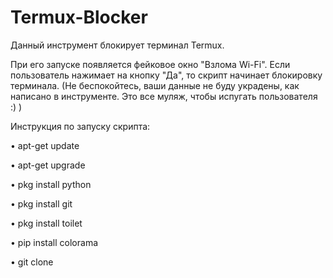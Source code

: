# Termux-Blocker
Данный инструмент блокирует терминал Termux. 


При его запуске появляется фейковое окно "Взлома Wi-Fi". 
Если пользователь нажимает на кнопку "Да", то скрипт начинает блокировку терминала.
(Не беспокойтесь, ваши данные не буду украдены, как написано в инструменте. Это все муляж, чтобы испугать пользователя :) )

Инструкция по запуску скрипта:

• apt-get update

• apt-get upgrade

• pkg install python

• pkg install git

• pkg install toilet

• pip install colorama

• git clone 
